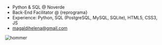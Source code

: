 - Python & SQL @ Noverde
- Back-End Facilitator @ {reprograma}
- Experience: Python, SQL (PostgreSQL, MySQL, SQLite), HTML5, CSS3, JS
- magaldihelena@gmail.com


![hommer](https://media0.giphy.com/media/26BGIqWh2R1fi6JDa/200.gif)


<!--
**helenamagaldi/helenamagaldi** is a ✨ _special_ ✨ repository because its `README.md` (this file) appears on your GitHub profile.

Here are some ideas to get you started:

- 🔭 I’m currently working on ...
- 🌱 I’m currently learning ...
- 👯 I’m looking to collaborate on ...
- 🤔 I’m looking for help with ...
- 💬 Ask me about ...
- 📫 How to reach me: ...
- 😄 Pronouns: ...
- ⚡ Fun fact: ...
-->

